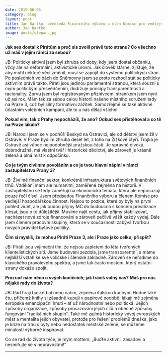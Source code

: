 ```yaml
---
date: 2019-06-05
category: blog
layout: post
title: Jan Bartko, předseda Finančního výboru a člen Komise pro vedlejší hospodářskou činnost
author: Jan Bartko
image: posts/stepan.jpg
---
```


**Jak ses dostal k Pirátům a proč sis zvolil právě tuto stranu? Co všechno už máš v jejím rámci za sebou?**

JB: Politicky aktivní jsem byl zhruba od doby, kdy jsem dostal občanku, vždy ale na neformální, aktivistické úrovni. Jak člověk stárne, zjišťuje, že aby mohl některé věci změnit, musí se zapojit do systému politických stran. Po posledních volbách do Sněmovny jsem se proto rozhodl stát se politicky aktivním právě takto. Piráti jsou jedinou parlamentní stranou, která souzní s mým politickým přesvědčením, dodržuje principy transparentnosti a racionality. Zprvu jsem byl registrovaným příznivcem, straníkem jsem nyní už asi rok. Mám tak za sebou celou historii našeho místního sdružení tady na Praze 3, což byl silný formativní zážitek. Samozřejmě se také aktivně účastním volebních kampaní, ale to u nás dělají všichni.

**Pokud vím, tak z Prahy nepocházíš, že ano? Odkud ses přistěhoval a co tě na Praze lákalo?**

JB: Narodil jsem se v podhůří Beskyd na Ostravici, ale od dětství jsem žil v Ostravě. V Praze bydlím zhruba deset let, z toho na Žižkově čtyři. Trojka je Ostravě asi vůbec nejpodobnější pražskou částí. Je správně divoká, dobrodružná, má vlastní tvář i historické dědictví, ale zároveň je krásně zelená a plná míst k odpočinku.

**Co je tvým civilním povoláním a co je tvou hlavní náplní v rámci zastupitelstva Prahy 3?**

JB: Živí mě finanční sektor, konkrétně infrastruktura světových finančních trhů. Vzdělání mám ale humanitní, zaměřené zejména na historii. V zastupitelstvu se tedy zaměřuji na ekonomická témata, která ale neposuzuji pouze řečí čísel. Jsem předsedou Finančního výboru a členem Komise pro vedlejší hospodářskou činnost. Nejsou to pozice, které by byly na první pohled vidět, ale jak budou příjmy MČ do budoucna s koncem privatizace klesat, jsou o to důležitější. Musíme najít cestu, jak příjmy stabilizovat, nacházet nové zdroje financování a zároveň pečlivě vážit každý výdaj. Dále jsem členem pracovní skupiny, která se v současnosti zabývá tvorbou nových pravidel bytové politiky.

**Čím si myslíš, že mohou Piráti Praze 3, ale i Praze jako celku, přispět?**

JB: Piráti jsou výjimeční tím, že nejsou zapleteni do léta tvořených klientelistických sítí. Jsme budováni zezdola, jsme transparentní, a máme nejbližší vztah ke své voličské i členské základně. Zároveň se neřadíme do klasického pravolevého spektra, a jsme tak často mostem, který ostatní strany dokáže spojit.

**Prozraď nám něco o svých koníčcích; jak trávíš volný čas? Máš pro nás nějaké rady do života?**

JB: Rád hraji basketbal nebo vařím, zejména italskou kuchyni. Hodně také čtu, přičemž knihy si zásadně kupuji v papírové podobě; lákají mě zejména evropská emancipační hnutí – ať už národnostní nebo politická. Jejich způsoby organizace, způsoby prosazování jejich cílů a obecně způsoby fungování "radikálních skupin".  Také mě zajímá historický vývoj evropských měst a mentalita jejich obyvatel, protože pro řešení problémů dneška, jako je krize na trhu s byty nebo nedostatek městské zeleně, se můžeme minulostí výborně inspirovat.

Co se rad do života týče, je mým mottem: „Buďte aktivní, zásadoví a nesmiřujte se s nepravostmi!“



- - -
